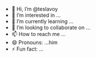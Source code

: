 - 👋 Hi, I’m @teslavoy
- 👀 I’m interested in ...
- 🌱 I’m currently learning ...
- 💞️ I’m looking to collaborate on ...
- 📫 How to reach me ...
- 😄 Pronouns: ...him
- ⚡ Fun fact: ...

<!---
teslavoy/teslavoy is a ✨ special ✨ repository because its `README.md` (this file) appears on your GitHub profile.
You can click the Preview link to take a look at your changes.
--->
